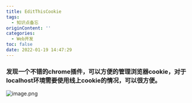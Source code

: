 ```yaml
---
title: EditThisCookie
tags:
  - 知识点备忘
originContent: ''
categories:
  - Web开发
toc: false
date: 2022-01-19 14:47:29
---
```


### 发现一个不错的chrome插件，可以方便的管理浏览器cookie，对于localhost环境需要使用线上cookie的情况，可以很方便。

![image.png](https://blogimage.houjiyi.com/FkpX5luHblTMJT4HI6ZTR7jFpCZJ)
